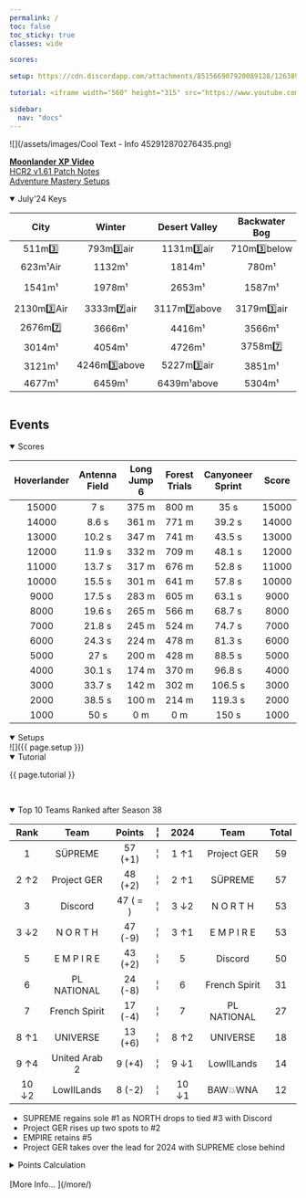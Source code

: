 ```yaml
---
permalink: /
toc: false
toc_sticky: true
classes: wide

scores: 

setup: https://cdn.discordapp.com/attachments/851566907920089128/1263899422966808576/image0.jpg?ex=669be990&is=669a9810&hm=a55a9fbc145d9cd6222442b1d8c77e2be93f1027e834f7cb177dd371bf343ec6&

tutorial: <iframe width="560" height="315" src="https://www.youtube.com/embed/hHX0M6U_FuE?si=fUvXDS3dQZjlqSjd&amp;start=254" title="YouTube video player" frameborder="0" allow="accelerometer; autoplay; clipboard-write; encrypted-media; gyroscope; picture-in-picture; web-share" referrerpolicy="strict-origin-when-cross-origin" allowfullscreen></iframe>

sidebar:
  nav: "docs"
---
```

![](/assets/images/Cool Text - Info 452912870276435.png)  

<!--
![](https://cdn.discordapp.com/attachments/806343355264401478/848994894865104896/cooltext385495335534000.png)  

<details  markdown="block">
  <summary>
    Table of contents
  </summary>
  {: .text-delta }
1. TOC
{:toc} 
</details> -->  

[**Moonlander XP Video**](http://www.youtube.com/watch?v=ATDNgvF0XhQ)  
[HCR2 v1.61 Patch Notes](https://fingersoft.com/news/2024/05/20/patch-notes-hcr2-v1-61-0/)  
[Adventure Mastery Setups](https://reference.hcr2info.com/more/#adventures)  

	
<details  markdown="block" open>
  <summary> 
   July'24 Keys
  </summary>  

**City** | **Winter** | **Desert Valley** | **Backwater Bog** | **Cuptown**
:--: | :--: | :--: | :--: | :--:
511m3️⃣ | 793m3️⃣air | 1131m3️⃣air | 710m3️⃣below | 420m3️⃣above
623m¹Air | 1132m¹ | 1814m¹ | 780m¹ | 457m¹above
1541m¹ | 1978m¹ | 2653m¹ | 1587m¹ | 1087m¹below air
2130m3️⃣Air | 3333m7️⃣air | 3117m7️⃣above | 3179m3️⃣air | 1850m¹
2676m7️⃣ | 3666m¹ | 4416m¹ | 3566m¹ | 1988m7️⃣air
3014m¹ | 4054m¹ | 4726m¹ | 3758m7️⃣ | 2118m¹
3121m¹ | 4246m3️⃣above | 5227m3️⃣air | 3851m¹ | 2168m3️⃣above
4677m¹ | 6459m¹ | 6439m¹above | 5304m¹ | 3741m¹
	
![]()
  
</details>  

## Events  

<details  markdown="block" open>
  <summary> 
   Scores
  </summary>  
	
Hoverlander | Antenna Field | Long Jump 6 | Forest Trials | Canyoneer Sprint | Score  
:--: | :--: | :--: | :--: | :--:  | :--:   
15000 | 7 s | 375 m | 800 m | 35 s | 15000  
14000 | 8.6 s | 361 m | 771 m | 39.2 s | 14000  
13000 | 10.2 s | 347 m | 741 m | 43.5 s | 13000  
12000 | 11.9 s | 332 m | 709 m | 48.1 s | 12000  
11000 | 13.7 s | 317 m | 676 m | 52.8 s | 11000  
10000 | 15.5 s | 301 m | 641 m | 57.8 s | 10000  
9000 | 17.5 s | 283 m | 605 m | 63.1 s | 9000  
8000 | 19.6 s | 265 m | 566 m | 68.7 s | 8000  
7000 | 21.8 s | 245 m | 524 m | 74.7 s | 7000  
6000 | 24.3 s | 224 m | 478 m | 81.3 s | 6000  
5000 | 27 s | 200 m | 428 m | 88.5 s | 5000  
4000 | 30.1 s | 174 m | 370 m | 96.8 s | 4000  
3000 | 33.7 s | 142 m | 302 m | 106.5 s | 3000  
2000 | 38.5 s | 100 m | 214 m | 119.3 s | 2000  
1000 | 50 s | 0 m | 0 m | 150 s | 1000  

<!-- ![]({{ page.scores }})  -->
  	
</details>  


<details  markdown="block" open>
  <summary> 
   Setups
  </summary>
![]({{ page.setup }})  

</details>

<details  markdown="block" open>
  <summary> 
   Tutorial
  </summary>

{{ page.tutorial }}  

&nbsp;
</details>


<details  markdown="block" open>
  <summary> 
   Top 10 Teams Ranked after Season 38
  </summary>

Rank | Team | Points |  ╎  | 2024 | Team | Total  
:--: | :--: | :--: | :--: | :--: | :--: | :--:  
1 | SÜPREME | 57 (+1) |  ╎  | 1  ↑1 | Project GER | 59  
2 ↑2 | Project GER | 48 (+2) |  ╎  | 2  ↑1 | SÜPREME | 57  
3 | Discord | 47 ( = ) |  ╎  | 3  ↓2 | N O R T H | 53  
3 ↓2 | N O R T H | 47 (-9) |  ╎  | 3  ↑1 | E M P I R E | 53  
5 | E M P I R E | 43 (+2) |  ╎  | 5 | Discord | 50  
6 | PL NATIONAL | 24 (-8) |  ╎  | 6 | French Spirit | 31  
7 | French Spirit | 17 (-4) |  ╎  | 7 | PL NATIONAL | 27  
8 ↑1 | UNIVERSE | 13 (+6) |  ╎  | 8  ↑2 | UNIVERSE | 18  
9 ↑4 | United Arab 2 | 9 (+4) |  ╎  | 9  ↓1 | LowIILands | 14  
10 ↓2 | LowIILands | 8 (-2) |  ╎  | 10  ↓1 | BAW💥WNA | 12  

- SUPREME regains sole #1 as NORTH drops to tied #3 with Discord
- Project GER rises up two spots to #2
- EMPIRE retains #5
- Project GER takes over the lead for 2024 with SUPREME close behind

<details markdown="block" >  
  <summary>  
      Points Calculation  
  </summary>  
  
{% capture notice-3 %}	
One season of ~15 matches is just not enough to determine the best HCR2 team.  So I came up with a simple method that takes into account placings from previous seasons.  This should provide a more stable and accurate ranking.  Teams do change over time, so I felt that placings in previous seasons should be less relevant as time passes by (this is not applied for the calendar year total where each prior month in the year is given the same number of points as the most recent season.)
- **Most recent season**: 1st=12 points, 2nd=11 points, 3rd=10 points, … 12th = 1 point
- **Previous season**: 1st=11 points, 2nd=10 points, 3rd=9points, … 11th = 1 point
- **Two seasons ago**: 1st=10 points, 2nd=9 points, 3rd=8points, … 10th = 1 point
I.e. reducing by 1 point the value of each placement for every previous season.  Accordingly, seasons played more than a year ago will not count.
	
In table format: Points awarded according to final placement in previous seasons, where 0 was the final ranks in the last full season,  -1 is one season before, etc. 
```
Season ┃  1  2  3  4  5  6  7  8  9 10 11 12
━━━━━━━╋━━━━━━━━━━━━━━━━━━━━━━━━━━━━━━━━━━━━━
   0   ┃ 12 11 10  9  8  7  6  5  4  3  2  1
  -1   ┃ 11 10  9  8  7  6  5  4  3  2  1
  -2   ┃ 10  9  8  7  6  5  4  3  2  1
  -3   ┃  9  8  7  6  5  4  3  2  1
  -4   ┃  8  7  6  5  4  3  2  1
  -5   ┃  7  6  5  4  3  2  1
  -6   ┃  6  5  4  3  2  1
  -7   ┃  5  4  3  2  1
  -8   ┃  4  3  2  1
  -9   ┃  3  2  1
  -10  ┃  2  1
  -11  ┃  1
```
{% endcapture %}

<div class="notice">{{ notice-3 | markdownify }}</div>

 </details>  
&nbsp;  
</details> 
[More Info… ](/more/)

